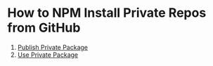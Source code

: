 # How to NPM Install Private Repos from GitHub

1. [Publish Private Package](./publishing.md)
2. [Use Private Package](./using.md)
